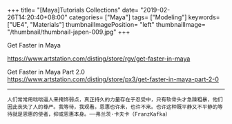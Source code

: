 +++
title= "[Maya]Tutorials Collections"
date= "2019-02-26T14:20:40+08:00"
categories= ["Maya"]
tags= ["Modeling"]
keywords= ["UE4", "Materials"]
thumbnailImagePosition= "left"
thumbnailImage= "/thumbnail/thumbnail-japen-009.jpg"
+++

Get Faster in Maya
<!--more-->
https://www.artstation.com/disting/store/rgv/get-faster-in-maya

Get Faster in Maya Part 2.0  
https://www.artstation.com/disting/store/px3/get-faster-in-maya-part-2-0


***
`人们常常用咄咄逼人来掩饰弱点，真正持久的力量存在于忍受中，只有软骨头才急躁粗暴，他们因此丧失了人的尊严。我等待，我观看。恩惠也许来，也许不来。也许这种既平静又不平静的等待就是恩惠的使者，抑或恩惠本身。──弗兰茨·卡夫卡（FranzKafka）`
